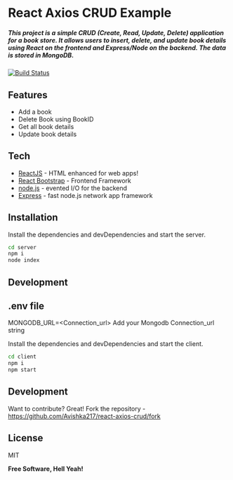 #  React Axios CRUD Example
##### This project is a simple CRUD (Create, Read, Update, Delete) application for a book store. It allows users to insert, delete, and update book details using React on the frontend and Express/Node on the backend. The data is stored in MongoDB.



[![Build Status](https://travis-ci.org/joemccann/dillinger.svg?branch=master)](https://travis-ci.org/joemccann/dillinger)



## Features

- Add a book 
- Delete Book using BookID 
- Get all book details 
- Update book details




## Tech
- [ReactJS] - HTML enhanced for web apps!
- [React Bootstrap] - Frontend Framework
- [node.js] - evented I/O for the backend
- [Express] - fast node.js network app framework 

## Installation

Install the dependencies and devDependencies and start the server.

```sh
cd server
npm i
node index
```
## Development

## .env file
MONGODB_URL=<Connection_url> 
Add your Mongodb Connection_url string


Install the dependencies and devDependencies and start the client.

```sh
cd client
npm i
npm start
```

## Development

Want to contribute? Great!
Fork the repository - 
https://github.com/Avishka217/react-axios-crud/fork

## License

MIT

**Free Software, Hell Yeah!**

[//]: # (These are reference links used in the body of this note and get stripped out when the markdown processor does its job. There is no need to format nicely because it shouldn't be seen. Thanks SO - http://stackoverflow.com/questions/4823468/store-comments-in-markdown-syntax)

   [dill]: <https://github.com/joemccann/dillinger>
   [git-repo-url]: <https://github.com/Avishka217/react-axios-crud>
   [node.js]: <http://nodejs.org>
   [React Bootstrap]: <https://react-bootstrap.netlify.app/>
   [express]: <http://expressjs.com>
   [ReactJS]: <https://react.dev/>


   [PlDb]: <https://github.com/joemccann/dillinger/tree/master/plugins/dropbox/README.md>
   [PlGh]: <https://github.com/joemccann/dillinger/tree/master/plugins/github/README.md>
   [PlGd]: <https://github.com/joemccann/dillinger/tree/master/plugins/googledrive/README.md>
   [PlOd]: <https://github.com/joemccann/dillinger/tree/master/plugins/onedrive/README.md>
   [PlMe]: <https://github.com/joemccann/dillinger/tree/master/plugins/medium/README.md>
   [PlGa]: <https://github.com/RahulHP/dillinger/blob/master/plugins/googleanalytics/README.md>
